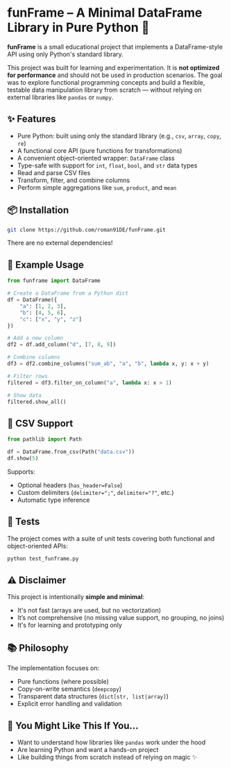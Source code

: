 # funFrame – A Minimal DataFrame Library in Pure Python 🐍

**funFrame** is a small educational project that implements a DataFrame-style API using only Python's standard library.

This project was built for learning and experimentation. It is **not optimized for performance** and should not be used in production scenarios. The goal was to explore functional programming concepts and build a flexible, testable data manipulation library from scratch — without relying on external libraries like `pandas` or `numpy`.

## ✨ Features

- Pure Python: built using only the standard library (e.g., `csv`, `array`, `copy`, `re`)
- A functional core API (pure functions for transformations)
- A convenient object-oriented wrapper: `DataFrame` class
- Type-safe with support for `int`, `float`, `bool`, and `str` data types
- Read and parse CSV files
- Transform, filter, and combine columns
- Perform simple aggregations like `sum`, `product`, and `mean`

## 📦 Installation

```bash
git clone https://github.com/roman91DE/funFrame.git
```

There are no external dependencies!

## 🚀 Example Usage

```python
from funframe import DataFrame

# Create a DataFrame from a Python dict
df = DataFrame({
    "a": [1, 2, 3],
    "b": [4, 5, 6],
    "c": ["x", "y", "z"]
})

# Add a new column
df2 = df.add_column("d", [7, 8, 9])

# Combine columns
df3 = df2.combine_columns("sum_ab", "a", "b", lambda x, y: x + y)

# Filter rows
filtered = df3.filter_on_column("a", lambda x: x > 1)

# Show data
filtered.show_all()
```

## 📁 CSV Support

```python
from pathlib import Path

df = DataFrame.from_csv(Path("data.csv"))
df.show(5)
```

Supports:
- Optional headers (`has_header=False`)
- Custom delimiters (`delimiter=";"`, `delimiter="?"`, etc.)
- Automatic type inference

## 🧪 Tests

The project comes with a suite of unit tests covering both functional and object-oriented APIs:

```bash
python test_funframe.py
```

## ⚠️ Disclaimer

This project is intentionally **simple and minimal**:
- It's not fast (arrays are used, but no vectorization)
- It’s not comprehensive (no missing value support, no grouping, no joins)
- It's for learning and prototyping only

## 📚 Philosophy

The implementation focuses on:
- Pure functions (where possible)
- Copy-on-write semantics (`deepcopy`)
- Transparent data structures (`dict[str, list|array]`)
- Explicit error handling and validation

## 🧠 You Might Like This If You...

- Want to understand how libraries like `pandas` work under the hood
- Are learning Python and want a hands-on project
- Like building things from scratch instead of relying on magic ✨

